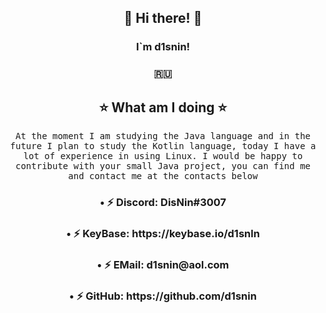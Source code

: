 <h2 align="center"> 👋 Hi there! 👋 </h2>
<div align="center">
<h3 align="center">I`m d1snin!</h3>
<h3 align="center">🇷🇺</h3>
<h2 align="center">⭐ What am I doing ⭐</h2>
<p align="center">
  <samp>At the moment I am studying the Java language and in the future I plan to study the Kotlin language, today I have a lot of experience in using Linux. I would be happy to contribute with your small Java project, you can find me and contact me at the contacts below
  </samp>
<h3 align="center">• ⚡ Discord: DisNin#3007</h3>
<h3 align="center">• ⚡ KeyBase: https://keybase.io/d1snln</h3>
<h3 align="center">• ⚡ EMail: d1snin@aol.com</h3>
<h3 align="center">• ⚡ GitHub: https://github.com/d1snin</h3>
